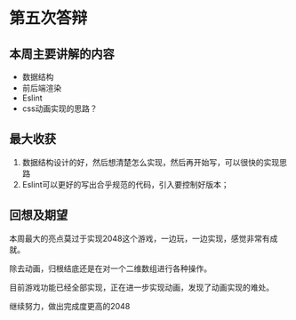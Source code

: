 # 第五次答辩

## 本周主要讲解的内容
* 数据结构
* 前后端渲染
* Eslint
* css动画实现的思路？

## 最大收获
1. 数据结构设计的好，然后想清楚怎么实现，然后再开始写，可以很快的实现思路
2. Eslint可以更好的写出合乎规范的代码，引入要控制好版本；
 
## 回想及期望
本周最大的亮点莫过于实现2048这个游戏，一边玩，一边实现，感觉非常有成就。

除去动画，归根结底还是在对一个二维数组进行各种操作。

目前游戏功能已经全部实现，正在进一步实现动画，发现了动画实现的难处。

继续努力，做出完成度更高的2048
